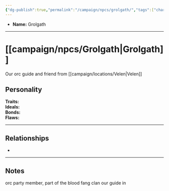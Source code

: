 ```yaml
---
{"dg-publish":true,"permalink":"/campaign/npcs/grolgath/","tags":["character","npc"],"noteIcon":"","created":"2025-10-26T19:00:10.089-07:00","updated":"2025-10-27T22:16:06.954-07:00"}
---
```



<p><span><ul>
<li dir="auto"><strong>Name:</strong> Grolgath</li>
</ul></span></p>

---

# [[campaign/npcs/Grolgath\|Grolgath]]
Our orc guide and friend from [[campaign/locations/Velen\|Velen]]
## Personality
**Traits:**  
**Ideals:**  
**Bonds:**  
**Flaws:**  

---

## Relationships
- 

---

## Notes
orc party member, part of the blood fang clan
our guide in 